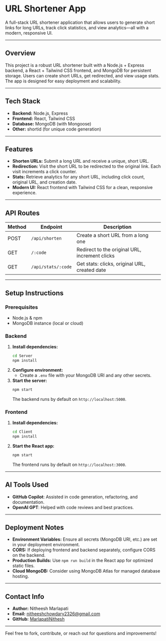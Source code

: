 # URL Shortener App

A full-stack URL shortener application that allows users to generate short links for long URLs, track click statistics, and view analytics—all with a modern, responsive UI.

---

## Overview

This project is a robust URL shortener built with a Node.js + Express backend, a React + Tailwind CSS frontend, and MongoDB for persistent storage. Users can create short URLs, get redirected, and view usage stats. The app is designed for easy deployment and scalability.

---

## Tech Stack

- **Backend:** Node.js, Express
- **Frontend:** React, Tailwind CSS
- **Database:** MongoDB (with Mongoose)
- **Other:** shortid (for unique code generation)

---

## Features

- **Shorten URLs:** Submit a long URL and receive a unique, short URL.
- **Redirection:** Visit the short URL to be redirected to the original link. Each visit increments a click counter.
- **Stats:** Retrieve analytics for any short URL, including click count, original URL, and creation date.
- **Modern UI:** React frontend with Tailwind CSS for a clean, responsive experience.

---

## API Routes

| Method | Endpoint                | Description                                      |
|--------|------------------------ |--------------------------------------------------|
| POST   | `/api/shorten`          | Create a short URL from a long one               |
| GET    | `/:code`                | Redirect to the original URL, increment clicks   |
| GET    | `/api/stats/:code`      | Get stats: clicks, original URL, created date    |

---

## Setup Instructions

### Prerequisites

- Node.js & npm
- MongoDB instance (local or cloud)

### Backend

1. **Install dependencies:**
   ```sh
   cd Server
   npm install
   ```
2. **Configure environment:**
   - Create a `.env` file with your MongoDB URI and any other secrets.
3. **Start the server:**
   ```sh
   npm start
   ```
   The backend runs by default on `http://localhost:5000`.

### Frontend

1. **Install dependencies:**
   ```sh
   cd Client
   npm install
   ```
2. **Start the React app:**
   ```sh
   npm start
   ```
   The frontend runs by default on `http://localhost:3000`.

---

## AI Tools Used

- **GitHub Copilot**: Assisted in code generation, refactoring, and documentation.
- **OpenAI GPT**: Helped with code reviews and best practices.

---

## Deployment Notes

- **Environment Variables:** Ensure all secrets (MongoDB URI, etc.) are set in your deployment environment.
- **CORS:** If deploying frontend and backend separately, configure CORS on the backend.
- **Production Builds:** Use `npm run build` in the React app for optimized static files.
- **Cloud MongoDB:** Consider using MongoDB Atlas for managed database hosting.

---

## Contact Info

- **Author:** Nitheesh Marlapati
- **Email:** nitheeshchowdary2326@gmail.com
- **GitHub:** [MarlapatiNithesh](https://github.com/MarlapatiNithesh)

---

Feel free to fork, contribute, or reach out for questions and improvements!